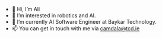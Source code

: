 - 👋 Hi, I’m Ali
- 👀 I’m interested in robotics and AI.
- 🌱 I’m currently AI Software Engineer at Baykar Technology.
- 📫 You can get in touch with me via camdala@tcd.ie

<!---
alicamdal/alicamdal is a ✨ special ✨ repository because its `README.md` (this file) appears on your GitHub profile.
You can click the Preview link to take a look at your changes.
--->
